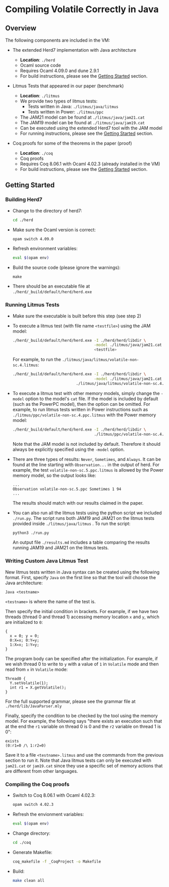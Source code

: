 # Compiling Volatile Correctly in Java 

## Overview
The following components are included in the VM:
- The extended Herd7 implementation with Java architecture
  - **Location**: `./herd`
  - Ocaml source code
  - Requires Ocaml 4.09.0 and dune 2.9.1
  - For build instructions, please see the [Getting Started](#getting-started) section.

- Litmus Tests that appeared in our paper (benchmark)
  - **Location**: `./litmus`
  - We provide two types of litmus tests:
    - Tests written in Java: `./litmus/java/litmus`
    - Tests written in Power: `./litmus/ppc`
  - The JAM21 model can be found at `./litmus/java/jam21.cat`
  - The JAM19 model can be found at `./litmus/java/jam19.cat`
  - Can be executed using the extended Herd7 tool with the JAM model
  - For running instructions, please see the [Getting Started](#getting-started) section.

- Coq proofs for some of the theorems in the paper (proof)
  - **Location**: `./coq`
  - Coq proofs 
  - Requires Coq 8.06.1 with Ocaml 4.02.3 (already installed in the VM)
  - For build instructions, please see the [Getting Started](#getting-started) section.


## Getting Started

### Building Herd7
* Change to the directory of herd7:
  ```bash
  cd ./herd
  ```
* Make sure the Ocaml version is correct:
  ```bash
  opam switch 4.09.0
  ```
* Refresh environment variables:
  ```bash
  eval $(opam env)
  ```
* Build the source code (please ignore the warnings):
  ```
  make 
  ```
* There should be an executable file at `./herd/_build/default/herd/herd.exe`

### Running Litmus Tests
* Make sure the executable is built before this step (see step 2)
* To execute a litmus test (with file name `<testfile>`) using the JAM model:
  ```bash
  ./herd/_build/default/herd/herd.exe -I ./herd/herd/libdir \
                                      -model ./litmus/java/jam21.cat \
                                      <testfile>
  ```
  For example, to run the `./litmus/java/litmus/volatile-non-sc.4.litmus`:
  ```bash
  ./herd/_build/default/herd/herd.exe -I ./herd/herd/libdir \
                                      -model ./litmus/java/jam21.cat \
                              ./litmus/java/litmus/volatile-non-sc.4.litmus
  ```
* To execute a litmus test with other memory models, simply change the `-model` option to the model's `cat` file. If the model is included by default (such as the PowerPC model), then the option can be omitted. For example, to run litmus tests written in Power instructions such as `./litmus/ppc/volatile-non-sc.4.ppc.litmus` with the Power memory model:
  ```bash
  ./herd/_build/default/herd/herd.exe -I ./herd/herd/libdir \
                                      ./litmus/ppc/volatile-non-sc.4.ppc.litmus
  ```
  Note that the JAM model is not included by default. Therefore it should always be explicitly specified using the `-model` option.

* There are three types of results: `Never`, `Sometimes`, and `Always`. It can be found at the line starting with `Observation...` in the output of herd. For example, the test `volatile-non-sc.5.ppc.litmus` is allowed by the Power memory model, so the output looks like:
  ```
  ...
  Observation volatile-non-sc.5.ppc Sometimes 1 94
  ...
  ```
  The results should match with our results claimed in the paper.

* You can also run all the litmus tests using the python script we included `./run.py`. The script runs both JAM19 and JAM21 on the litmus tests provided inside `./litmus/java/litmus` . To run the script:
  ```bash
  python3 ./run.py
  ```
  An output file `./results.md` includes a table comparing the results running JAM19 and JAM21 on the litmus tests. 

### Writing Custom Java Litmus Test
New litmus tests written in Java syntax can be created using the following format. First, specify `Java` on the first line so that the tool will choose the Java architecture:
```
Java <testname>
```
`<testname>` is where the name of the test is. 

Then specify the initial condition in brackets. For example, if we have two threads (thread 0 and thread 1) accessing memory location `x` and `y`, which are initialized to `0`:
```
{
  x = 0; y = 0;
  0:X=x; 0:Y=y;
  1:X=x; 1:Y=y;
}
```

The program body can be specified after the initialization. For example, if we wish thread 0 to write to `y` with a value of `1` in `Volatile` mode and then read from `x` in `Volatile` mode:
```
Thread0 {
  Y.setVolatile(1);
  int r1 = X.getVolatile();
}
```
For the full supported grammar, please see the grammar file at `./herd/lib/JavaParser.mly`

Finally, specify the condition to be checked by the tool using the memory model. For example, the following says "there exists an execution such that at the end the `r1` variable on thread 0 is 0 and the `r2` variable on thread 1 is 0":
```
exists
(0:r1=0 /\ 1:r2=0)
```
Save it to a file `<testname>.litmus` and use the commands from the previous section to run it. Note that Java litmus tests can only be executed with `jam21.cat` or `jam19.cat` since they use a specific set of memory actions that are different from other languages. 


### Compiling the Coq proofs
  * Switch to Coq 8.06.1 with Ocaml 4.02.3:
    ```bash
    opam switch 4.02.3
    ```
  * Refresh the envionment variables:
    ```bash
    eval $(opam env)
    ```
  * Change directory:
    ```bash
    cd ./coq
    ```
  * Generate Makefile:
    ```bash
    coq_makefile -f _CoqProject -o Makefile
    ```
  * Build:
    ```bash
    make clean all
    ```

